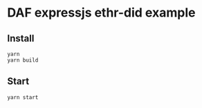 # DAF expressjs ethr-did example

## Install

```
yarn
yarn build
```

## Start

```
yarn start
```
